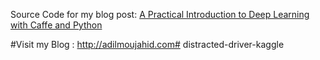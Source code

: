 Source Code for my blog post: [A Practical Introduction to Deep Learning with Caffe and Python](http://adilmoujahid.com/posts/2016/06/introduction-deep-learning-python-caffe/)

#Visit my Blog : http://adilmoujahid.com# distracted-driver-kaggle
